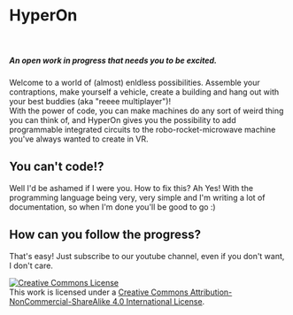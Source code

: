 <p style="text-align: center;">  
<title>HyperOn</title>
<h1>HyperOn</h1> 
<br>
<h5>An open work in progress that needs you to be excited.</h5>
Welcome to a world of (almost) enldless possibilities. Assemble your contraptions, make yourself a vehicle, create a building and hang out with your best buddies (aka "reeee multiplayer")! <br> With the power of code, you can make machines do any sort of weird thing you can think of, and HyperOn gives you the possibility to add programmable integrated circuits to the robo-rocket-microwave machine you've always wanted to create in VR.
<br>

<h2>You can't code!?</h2>
Well I'd be ashamed if I were you. How to fix this? Ah Yes! With the programming language being very, very simple and I'm writing a lot of documentation, so when I'm done you'll be good to go :)
<br>
<h2>How can you follow the progress?</h2>
That's easy! Just subscribe to our youtube channel, even if you don't want, I don't care. 


<br>



<a rel="license" href="http://creativecommons.org/licenses/by-nc-sa/4.0/"><img alt="Creative Commons License" style="border-width:0" src="https://i.creativecommons.org/l/by-nc-sa/4.0/88x31.png" /></a><br />This work is licensed under a <a rel="license" href="http://creativecommons.org/licenses/by-nc-sa/4.0/">Creative Commons Attribution-NonCommercial-ShareAlike 4.0 International License</a>.

</p>